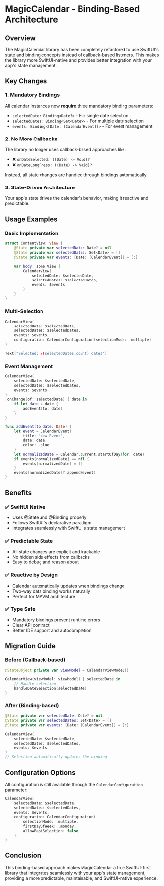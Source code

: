 # MagicCalendar - Binding-Based Architecture

## Overview

The MagicCalendar library has been completely refactored to use SwiftUI's state and binding concepts instead of callback-based listeners. This makes the library more SwiftUI-native and provides better integration with your app's state management.

## Key Changes

### 1. **Mandatory Bindings**
All calendar instances now **require** three mandatory binding parameters:
- `selectedDate: Binding<Date?>` - For single date selection
- `selectedDates: Binding<Set<Date>>` - For multiple date selection  
- `events: Binding<[Date: [CalendarEvent]]>` - For event management

### 2. **No More Callbacks**
The library no longer uses callback-based approaches like:
- ❌ `onDateSelected: ((Date) -> Void)?`  
- ❌ `onDateLongPress: ((Date) -> Void)?`

Instead, all state changes are handled through bindings automatically.

### 3. **State-Driven Architecture**
Your app's state drives the calendar's behavior, making it reactive and predictable.

## Usage Examples

### Basic Implementation

```swift
struct ContentView: View {
    @State private var selectedDate: Date? = nil
    @State private var selectedDates: Set<Date> = []
    @State private var events: [Date: [CalendarEvent]] = [:]
    
    var body: some View {
        CalendarView(
            selectedDate: $selectedDate,
            selectedDates: $selectedDates,
            events: $events
        )
    }
}
```

### Multi-Selection

```swift
CalendarView(
    selectedDate: $selectedDate,
    selectedDates: $selectedDates,
    events: $events,
    configuration: CalendarConfiguration(selectionMode: .multiple)
)

Text("Selected: \(selectedDates.count) dates")
```

### Event Management

```swift
CalendarView(
    selectedDate: $selectedDate,
    selectedDates: $selectedDates,
    events: $events
)
.onChange(of: selectedDate) { date in
    if let date = date {
        addEvent(to: date)
    }
}

func addEvent(to date: Date) {
    let event = CalendarEvent(
        title: "New Event",
        date: date,
        color: .blue
    )
    let normalizedDate = Calendar.current.startOfDay(for: date)
    if events[normalizedDate] == nil {
        events[normalizedDate] = []
    }
    events[normalizedDate]?.append(event)
}
```

## Benefits

### ✅ **SwiftUI Native**
- Uses @State and @Binding properly
- Follows SwiftUI's declarative paradigm
- Integrates seamlessly with SwiftUI's state management

### ✅ **Predictable State**
- All state changes are explicit and trackable
- No hidden side effects from callbacks
- Easy to debug and reason about

### ✅ **Reactive by Design**
- Calendar automatically updates when bindings change
- Two-way data binding works naturally
- Perfect for MVVM architecture

### ✅ **Type Safe**
- Mandatory bindings prevent runtime errors
- Clear API contract
- Better IDE support and autocompletion

## Migration Guide

### Before (Callback-based)
```swift
@StateObject private var viewModel = CalendarViewModel()

CalendarView(viewModel: viewModel) { selectedDate in
    // Handle selection
    handleDateSelection(selectedDate)
}
```

### After (Binding-based)
```swift
@State private var selectedDate: Date? = nil
@State private var selectedDates: Set<Date> = []
@State private var events: [Date: [CalendarEvent]] = [:]

CalendarView(
    selectedDate: $selectedDate,
    selectedDates: $selectedDates,
    events: $events
)
// Selection automatically updates the binding
```

## Configuration Options

All configuration is still available through the `CalendarConfiguration` parameter:

```swift
CalendarView(
    selectedDate: $selectedDate,
    selectedDates: $selectedDates,
    events: $events,
    configuration: CalendarConfiguration(
        selectionMode: .multiple,
        firstDayOfWeek: .monday,
        allowPastSelection: false
    )
)
```

## Conclusion

This binding-based approach makes MagicCalendar a true SwiftUI-first library that integrates seamlessly with your app's state management, providing a more predictable, maintainable, and SwiftUI-native experience.
